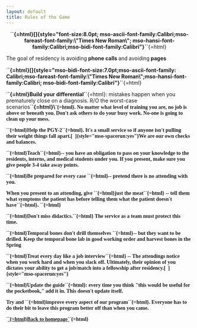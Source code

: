```yaml
---
layout: default
title: Rules of the Game
---
```

<p align="center" class="MsoNormal" style="text-align:center;mso-pagination:none;
mso-layout-grid-align:none;">
`<b>`{=html}[]{style="font-size:8.0pt;
mso-ascii-font-family:Calibri;mso-fareast-font-family:\"Times New Roman\";
mso-hansi-font-family:Calibri;mso-bidi-font-family:Calibri"}`</b>`{=html}
</p>
<p class="MsoNormal" style="mso-pagination:none;mso-layout-grid-align:none;
<span style="mso-ascii-font-family:Calibri;mso-fareast-font-family:
Calibri;mso-hansi-font-family:Calibri;mso-bidi-font-family:Calibri">The goal of
residency is avoiding<b> phone calls </b>and</span><b><span style='font-family:
"Calibri,Times New Roman",serif;mso-fareast-font-family:"Calibri\,Times New Roman";
mso-bidi-font-family:"Calibri\,Times New Roman"'> </span></b><span style="mso-ascii-font-family:Calibri;mso-fareast-font-family:Calibri;
mso-hansi-font-family:Calibri;mso-bidi-font-family:Calibri">avoiding<b> pages</b></span><b><span style='font-family:"Calibri,Times New Roman",serif;mso-fareast-font-family:
"Calibri\,Times New Roman";mso-bidi-font-family:"Calibri\,Times New Roman"'></span></b></p>
`<b>`{=html}[]{style="mso-bidi-font-size:7.0pt;mso-ascii-font-family:
Calibri;mso-fareast-font-family:\"Times New Roman\";mso-hansi-font-family:Calibri;
mso-bidi-font-family:Calibri"}`</b>`{=html}
</p>
`<b>`{=html}Build your differential`</b>`{=html}: mistakes happen when you
prematurely close on a diagnosis. R/O the worst-case scenarios`<b>`{=html}\<span style='font-family:"Calibri,Times New Roman",serif;mso-fareast-font-family:
`<b>`{=html}[Never make
assumptions. ]{style="mso-ascii-font-family:Calibri;mso-fareast-font-family:
Calibri;mso-hansi-font-family:Calibri;mso-bidi-font-family:Calibri"}`</b>`{=html}`<b>`{=html}[]{style="font-family:\"Calibri,Times New Roman\",serif;
mso-fareast-font-family:\"Calibri\\,Times New Roman\";mso-bidi-font-family:\"Calibri\\,Times New Roman\""}`</b>`{=html}
</p>
Calibri;mso-hansi-font-family:Calibri;mso-bidi-font-family:Calibri"\>If you `<b>`{=html}delegate
work,`</b>`{=html} you are still responsible for following up on the result`</span>`{=html}[]{style="font-family:\"Calibri,Times New Roman\",serif;mso-fareast-font-family:
\"Calibri\\,Times New Roman\";mso-bidi-font-family:\"Calibri\\,Times New Roman\""}
</p>
[]{style="mso-bidi-font-size:7.0pt;mso-ascii-font-family:
mso-bidi-font-family:Calibri;mso-bidi-font-weight:bold"}
</p>
<p class="MsoNormal">
`<b>`{=html}Escalate `</b>`{=html}any clinical changes in a patient to a
senior resident or attending. This is not just to CYA but to avoid mistakes.
Two eyes are better than one
</p>
<p class="MsoNormal">
</p>
<p class="MsoNormal">
`<b>`{=html}Text out`</b>`{=html} to the other residents for any consults, new
ED or post-op admissions.
</p>
<p class="MsoNormal">
`<b>`{=html}Everyone's time is valuable`</b>`{=html}. No matter what level of
training you are, no job is above or beneath you. Don't ask others to do your
busy work. No-one is going to clean up your mess.
</p>
<p class="MsoNormal">
`<b>`{=html}Help the PGY-2`</b>`{=html}. It's a small service so if anyone
isn't pulling their weight things fall apart.[ 
]{style="mso-spacerun:yes"}We are our own checks and balances.
</p>
<p class="MsoNormal">
`<b>`{=html}Teach`</b>`{=html}-- you have an obligation to pass on your
knowledge to the residents, interns, and medical students under you. If you
present, make sure you give people 3-4 take away points.
</p>
<p class="MsoNormal">
`<b>`{=html}Be prepared for every case `</b>`{=html}-- pretend there is no
attending with you.
</p>
<p class="MsoNormal">
When you present to an attending, give `<b>`{=html}just the meat`</b>`{=html}
-- tell them what symptoms the patient has before telling them what the patient
doesn't have`<b>`{=html}. `</b>`{=html}
</p>
<p class="MsoNormal">
`<b>`{=html}Don't miss didactics.`</b>`{=html} The service as a team must
protect this time.
</p>
<p class="MsoNormal">
`<b>`{=html}Temporal bones don't drill themselves `</b>`{=html}-- but they want
to be drilled. Keep the temporal bone lab in good working order and harvest
bones in the Spring
</p>
<p class="MsoNormal">
`<b>`{=html}Treat every day like a job interview`</b>`{=html} -- The attendings
notice when you work hard and when you slack off. Ultimately, their opinion of
you dictates your ability to get a job/match into a fellowship after
residency.[  ]{style="mso-spacerun:yes"}
</p>
<p class="MsoNormal">
`<b>`{=html}Update the guide`</b>`{=html}: every time you think "this would be
useful for the pocketbook," add it in. This doesn't update itself.
</p>
<p class="MsoNormal">
Try and `<b>`{=html}improve every aspect of our program`</b>`{=html}. Everyone
has to do their bit to leave this program better off than when you came.
</p>
<p>
`<a href='index.html'>`{=html}Back to homepage`</a>`{=html}
</p>
